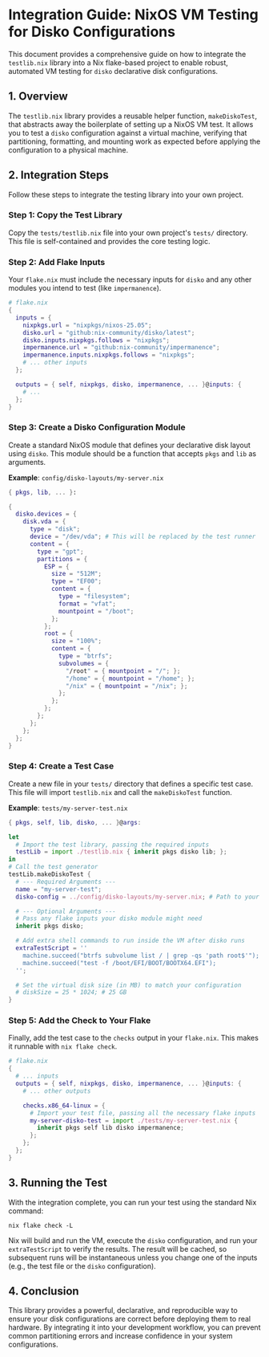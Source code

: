 # Integration Guide: NixOS VM Testing for Disko Configurations

This document provides a comprehensive guide on how to integrate the `testlib.nix` library into a Nix flake-based project to enable robust, automated VM testing for `disko` declarative disk configurations.

## 1. Overview

The `testlib.nix` library provides a reusable helper function, `makeDiskoTest`, that abstracts away the boilerplate of setting up a NixOS VM test. It allows you to test a `disko` configuration against a virtual machine, verifying that partitioning, formatting, and mounting work as expected before applying the configuration to a physical machine.

## 2. Integration Steps

Follow these steps to integrate the testing library into your own project.

### Step 1: Copy the Test Library

Copy the `tests/testlib.nix` file into your own project's `tests/` directory. This file is self-contained and provides the core testing logic.

### Step 2: Add Flake Inputs

Your `flake.nix` must include the necessary inputs for `disko` and any other modules you intend to test (like `impermanence`).

```nix
# flake.nix
{
  inputs = {
    nixpkgs.url = "nixpkgs/nixos-25.05";
    disko.url = "github:nix-community/disko/latest";
    disko.inputs.nixpkgs.follows = "nixpkgs";
    impermanence.url = "github:nix-community/impermanence";
    impermanence.inputs.nixpkgs.follows = "nixpkgs";
    # ... other inputs
  };

  outputs = { self, nixpkgs, disko, impermanence, ... }@inputs: {
    # ...
  };
}
```

### Step 3: Create a Disko Configuration Module

Create a standard NixOS module that defines your declarative disk layout using `disko`. This module should be a function that accepts `pkgs` and `lib` as arguments.

**Example**: `config/disko-layouts/my-server.nix`

```nix
{ pkgs, lib, ... }:

{
  disko.devices = {
    disk.vda = {
      type = "disk";
      device = "/dev/vda"; # This will be replaced by the test runner
      content = {
        type = "gpt";
        partitions = {
          ESP = {
            size = "512M";
            type = "EF00";
            content = {
              type = "filesystem";
              format = "vfat";
              mountpoint = "/boot";
            };
          };
          root = {
            size = "100%";
            content = {
              type = "btrfs";
              subvolumes = {
                "/root" = { mountpoint = "/"; };
                "/home" = { mountpoint = "/home"; };
                "/nix" = { mountpoint = "/nix"; };
              };
            };
          };
        };
      };
    };
  };
}
```

### Step 4: Create a Test Case

Create a new file in your `tests/` directory that defines a specific test case. This file will import `testlib.nix` and call the `makeDiskoTest` function.

**Example**: `tests/my-server-test.nix`

```nix
{ pkgs, self, lib, disko, ... }@args:

let
  # Import the test library, passing the required inputs
  testLib = import ./testlib.nix { inherit pkgs disko lib; };
in
# Call the test generator
testLib.makeDiskoTest {
  # --- Required Arguments ---
  name = "my-server-test";
  disko-config = ../config/disko-layouts/my-server.nix; # Path to your disko module

  # --- Optional Arguments ---
  # Pass any flake inputs your disko module might need
  inherit pkgs disko;

  # Add extra shell commands to run inside the VM after disko runs
  extraTestScript = ''
    machine.succeed("btrfs subvolume list / | grep -qs 'path root$'");
    machine.succeed("test -f /boot/EFI/BOOT/BOOTX64.EFI");
  '';

  # Set the virtual disk size (in MB) to match your configuration
  # diskSize = 25 * 1024; # 25 GB
}
```

### Step 5: Add the Check to Your Flake

Finally, add the test case to the `checks` output in your `flake.nix`. This makes it runnable with `nix flake check`.

```nix
# flake.nix
{
  # ... inputs
  outputs = { self, nixpkgs, disko, impermanence, ... }@inputs: {
    # ... other outputs

    checks.x86_64-linux = {
      # Import your test file, passing all the necessary flake inputs
      my-server-disko-test = import ./tests/my-server-test.nix {
        inherit pkgs self lib disko impermanence;
      };
    };
  };
}
```

## 3. Running the Test

With the integration complete, you can run your test using the standard Nix command:

```shell
nix flake check -L
```

Nix will build and run the VM, execute the `disko` configuration, and run your `extraTestScript` to verify the results. The result will be cached, so subsequent runs will be instantaneous unless you change one of the inputs (e.g., the test file or the `disko` configuration).

## 4. Conclusion

This library provides a powerful, declarative, and reproducible way to ensure your disk configurations are correct before deploying them to real hardware. By integrating it into your development workflow, you can prevent common partitioning errors and increase confidence in your system configurations.
